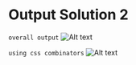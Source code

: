 # Output Solution 2

```overall output```
![Alt text](image.png)

```using css combinators```
![Alt text](image-1.png)